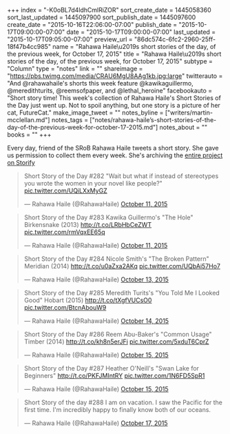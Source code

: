 +++
index = "-K0oBL7d4ldhCmlRiZOR"
sort_create_date = 1445058360
sort_last_updated = 1445097900
sort_publish_date = 1445097600
create_date = "2015-10-16T22:06:00-07:00"
publish_date = "2015-10-17T09:00:00-07:00"
date = "2015-10-17T09:00:00-07:00"
last_updated = "2015-10-17T09:05:00-07:00"
preview_url = "86dc574c-6fc2-2960-25ff-18f47b4cc985"
name = "Rahawa Haile\u2019s short stories of the day, of the previous week, for October 17, 2015"
title = "Rahawa Haile\u2019s short stories of the day, of the previous week, for October 17, 2015"
subtype = "Column"
type = "notes"
link = ""
shareimage = "https://pbs.twimg.com/media/CRAU6MgU8AAg1kb.jpg:large"
twitterauto = "And @rahawahaile's shorts this week feature @kawikaguillermo, @meredithturits, @reemsofpaper, and @lethal_heroine"
facebookauto = "Short story time! This week's collection of Rahawa Haile's Short Stories of the Day just went up. Not to spoil anything, but one story is a picture of her cat, FutureCat."
make_image_tweet = ""
notes_byline = ["writers/martin-mcclellan.md"]
notes_tags = ["notes/rahawa-haile’s-short-stories-of-the-day-of-the-previous-week-for-october-17-2015.md"]
notes_about = ""
books = ""
+++
<p class="intro">Every day, friend of the SRoB Rahawa Haile tweets a short story. She gave us permission to collect them every week. She's archiving the <a href="https://t.co/5E27ceRIvV" title="Short Story of the Day (2015)  (with images, tweets) Âˇ RahawaHaile Âˇ Storify">entire project on Storify</a></p>

<blockquote class="twitter-tweet" lang="en"><p lang="en" dir="ltr">Short Story of the Day #282&#10;&quot;Wait but what if instead of stereotypes you wrote the women in your novel like people?&quot; <a href="http://t.co/UQiLXxMyGZ">pic.twitter.com/UQiLXxMyGZ</a></p>&mdash; Rahawa Haile (@RahawaHaile) <a href="https://twitter.com/RahawaHaile/status/653044947436892160">October 11, 2015</a></blockquote> 

<blockquote class="twitter-tweet" data-cards="hidden" lang="en"><p lang="en" dir="ltr">Short Story of the Day #283&#10;Kawika Guillermo&#39;s &quot;The Hole&quot;&#10;Birkensnake (2013)&#10;<a href="http://t.co/LRbHbCeZWT">http://t.co/LRbHbCeZWT</a> <a href="http://t.co/rmVqxEE65q">pic.twitter.com/rmVqxEE65q</a></p>&mdash; Rahawa Haile (@RahawaHaile) <a href="https://twitter.com/RahawaHaile/status/653229474658566144">October 11, 2015</a></blockquote> 


<blockquote class="twitter-tweet" data-cards="hidden" lang="en"><p lang="en" dir="ltr">Short Story of the Day #284&#10;Nicole Smith&#39;s &quot;The Broken Pattern&quot;&#10;Meridian (2014)&#10;<a href="http://t.co/u0aZxa2AKq">http://t.co/u0aZxa2AKq</a> <a href="http://t.co/UQbAi57Ho7">pic.twitter.com/UQbAi57Ho7</a></p>&mdash; Rahawa Haile (@RahawaHaile) <a href="https://twitter.com/RahawaHaile/status/653733081816399873">October 13, 2015</a></blockquote>


<blockquote class="twitter-tweet" data-cards="hidden" lang="en"><p lang="en" dir="ltr">Short Story of the Day #285&#10;Meredith Turits&#39;s &quot;You Told Me I Looked Good&quot;&#10;Hobart (2015)&#10;<a href="http://t.co/tXgfVUCsO0">http://t.co/tXgfVUCsO0</a> <a href="http://t.co/BtcnAbouW9">pic.twitter.com/BtcnAbouW9</a></p>&mdash; Rahawa Haile (@RahawaHaile) <a href="https://twitter.com/RahawaHaile/status/654141902414028800">October 14, 2015</a></blockquote> 


<blockquote class="twitter-tweet" data-cards="hidden" lang="en"><p lang="en" dir="ltr">Short Story of the Day #286&#10;Reem Abu-Baker&#39;s &quot;Common Usage&quot;&#10;Timber (2014)&#10;<a href="http://t.co/kh8n5erJFi">http://t.co/kh8n5erJFi</a> <a href="http://t.co/5xduT6CprZ">pic.twitter.com/5xduT6CprZ</a></p>&mdash; Rahawa Haile (@RahawaHaile) <a href="https://twitter.com/RahawaHaile/status/654491468447490048">October 15, 2015</a></blockquote> 


<blockquote class="twitter-tweet" data-cards="hidden" lang="en"><p lang="en" dir="ltr">Short Story of the Day #287&#10;Heather O&#39;Neill&#39;s &quot;Swan Lake for Beginners&quot;&#10;<a href="http://t.co/PKFJMIntRY">http://t.co/PKFJMIntRY</a> <a href="http://t.co/1N6FD5SpR1">pic.twitter.com/1N6FD5SpR1</a></p>&mdash; Rahawa Haile (@RahawaHaile) <a href="https://twitter.com/RahawaHaile/status/654740933674561536">October 15, 2015</a></blockquote>

<blockquote class="twitter-tweet" lang="en"><p lang="en" dir="ltr">Short Story of the day #288&#10;I am on vacation. I saw the Pacific for the first time. I&#39;m incredibly happy to finally know both of our oceans.</p>&mdash; Rahawa Haile (@RahawaHaile) <a href="https://twitter.com/RahawaHaile/status/655248871736479744">October 17, 2015</a></blockquote>